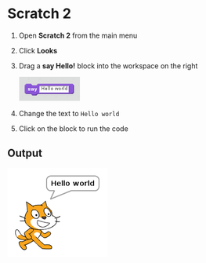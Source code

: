 # Scratch 2

1. Open **Scratch 2** from the main menu

1. Click **Looks**

1. Drag a **say Hello!** block into the workspace on the right

    ![](images/scratch2-1.png)

1. Change the text to `Hello world`

1. Click on the block to run the code

## Output

![](images/scratch2-2.png)
